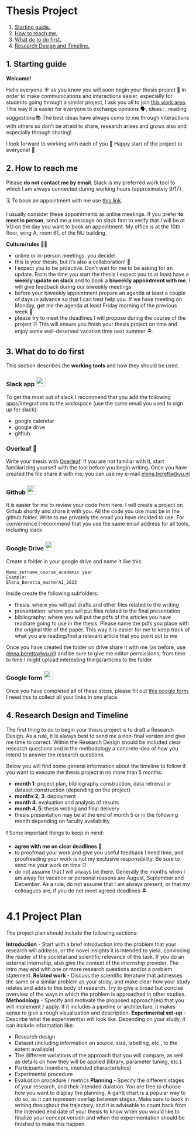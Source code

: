 # Thesis Project

1. [ Starting guide. ](#start)
2. [ How to reach me. ](#reach)
3. [ What do to do first. ](#first)
4. [ Research Design and Timeline. ](#time)

<a name="start"></a>
## 1. Starting guide

**Welcome!**

Hello everyone :sunny:
as you know you will soon begin your thesis project :rocket:
In order to make communications and interactions easier, especially for students going through a similar project, I ask you all to join [this work area](https://join.slack.com/t/thesis-project-gruppo/shared_invite/zt-2w9kbtsi9-RV0HFQFNhnXpLOOT97tCew). This way it is easier for everyone to exchange opinions
:speaking_head:, ideas:bulb:, reading suggestions:books:
The best ideas have always come to me through interactions with others so don’t be afraid to share, research arises and grows also and especially through sharing!

I look forward to working with each of you :construction_worker:
Happy start of the project to everyone! :rocket:



<a name="reach"></a>
## 2. How to reach me

Please **do not contact me by email**. Slack is my preferred work tool to which I am always connected during working hours (approximately 9/17).

🗓 To book an appointment with me use [this link](https://calendar.google.com/calendar/u/0/appointments/AcZssZ0UIotWY--1-N-QAT6DrJny_Zx6W_ODRlDvud8=).

I usually consider these appointments as online meetings. If you prefer **to meet in person**, send me a message on slack first to verify that I will be at VU on the day you want to book an appointment. My office is at the 10th floor, wing A, room 61, of the NU building.

**Culture/rules** 👩‍💻

* online or in-person meetings: you decide!
* this is your thesis, but it’s also a collaboration! :busts_in_silhouette:
* I expect you to be proactive. Don’t wait for me to be asking for an update. From the time you start the thesis I expect you to at least have a **weekly update on slack** and to book a **biweekly appointment with me**. I will give feedback during our biweekly meetings
* before your biweekly appointment prepare an agenda at least a couple of days in advance so that I can best help you. If we have meeting on Monday, get me the agenda at least Friday morning of the previous week :bookmark:
* please try to meet the deadlines I will propose during the course of the project :alarm_clock: This will ensure you finish your thesis project on time and enjoy some well-deserved vacation time next summer 🏝️


<a name="first"></a>
## 3. What do to do first

This section describes the **working tools** and how they should be used.

### Slack app <img src="https://emoji.slack-edge.com/T0478UF0N80/slack/7d462d2443.png" width="25">

To get the most out of slack I recommend that you add the following apps/integrations to the workspace (use the same email you used to sign up for slack):
* google calendar
* google drive
* github
  
### Overleaf :leaves:
Write your thesis with [Overleaf](https://www.overleaf.com/). If you are not familiar with it, start familiarizing yourself with the tool before you begin writing. Once you have created the file share it with me; you can use my e-mail elena.beretta@vu.nl

### Github <img src="https://emoji.slack-edge.com/T0478UF0N80/github/6030952033273d03.png" width="25">
It is easier for me to review your code from here. I will create a project on Github shortly and share it with you. All the code you use must be in the github folder. Write to me privately the email you have decided to use. For convenience I recommend that you use the same email address for all tools, including slack

### Google Drive <img src="https://emoji.slack-edge.com/T0478UF0N80/google-drive/1b5371cac20a4325.png" width="25">
Create a folder in your google drive and name it like this:
```
Name_surname_course_academic year
Example:
Elena_Beretta_masterAI_2023
```
Inside create the following subfolders:
* thesis: where you will put drafts and other files related to the writing
* presentation: where you will put files related to the final presentation
* bibliography: where you will put the pdfs of the articles you have read/are going to use in the thesis. Please name the pdfs you place with the original title of the paper. This way it is easier for me to keep track of what you are reading/find a relevant article that you point out to me

Once you have created the folder on drive share it with me (as before, use elena.beretta@vu.nl) and be sure to give me editor permissions; from time to time I might upload interesting things/articles to the folder

### Google form <img src="https://emoji.slack-edge.com/T0478UF0N80/google-forms/d8327670b1b047cd.png" width="25">
Once you have completed all of these steps, please fill out [this google form](https://docs.google.com/forms/d/e/1FAIpQLSfEXOOtH-ObOQNlUWbiDEGYZdAQxB4YmZCR8BvbwWzNtDuIeQ/viewform). I need this to collect all your links in one place.


<a name="time"></a>
## 4. Research Design and Timeline

The first thing to do to begin your thesis project is to draft a Research Design. As a rule, it is always best to send me a non-final version and give me time to correct. Within the Research Design should be included clear research questions and in the methodology a concrete idea of how you intend to answer the research questions.

Below you will find some general information about the timeline to follow if you want to execute the thesis project in no more than 5 months:
* **month 1**: project plan, bibliography construction, data retrieval or dataset construction (depending on the project)
* **months 2, 3**: deployment
* **month 4**: evaluation and analysis of results
* **month 4, 5**: thesis writing and final delivery
* thesis presentation may be at the end of month 5 or in the following month depending on faculty availability

:exclamation: Some important things to keep in mind:
* **agree with me on clear deadlines** :date:
* to proofread your work and give you useful feedback I need time, and proofreading your work is not my exclusive responsibility. Be sure to send me your work on time :alarm_clock:
* do not assume that I will always be there. Generally the months when I am away for vacation or personal reasons are August, September and December. As a rule, do not assume that I am always present, or that my colleagues are, if you do not meet agreed deadlines :desert_island:

# 4.1 Project Plan
The project plan should include the following sections:

**Introduction** - Start with a brief introduction into the problem that your research will address, or the novel insights it is intended to yield, convincing the reader of the societal and scientific relevance of the task. If you do an external internship, also give the context of the internship provider. The intro may end with one or more research questions and/or a problem statement.
**Related work** - Discuss the scientific literature that addresses the same or a similar problem as your study, and make clear how your study relates and adds to this body of research. Try to give a broad but concise overview of the ways in which the problem is approached in other studies. 
**Methodology** - Specify and motivate the proposed approach(es) that you will implement / apply. If it includes a pipeline or architecture, it makes sense to give a rough visualization and description.
**Experimental set-up** - Describe what the experiment(s) will look like. Depending on your study, it can include information like:
* Research design
* Dataset (including information on source, size, labelling, etc., to the extent available)
* The different variations of the approach that you will compare, as well as details on how they will be applied (library, parameter tuning, etc.) 
* Participants (numbers, intended characteristics)
* Experimental procedure
* Evaluation procedure / metrics
**Planning** - Specify the different stages of your research, and their intended duration. You are free to choose how you want to display the planning. A gantt chart is a popular way to do so, as it can represent overlap between stages. Make sure to book in writing throughout the trajectory, and it is advisable to count back from the intended end date of your thesis to know when you would like to finalize your concept version and when the experimentation should be finished to make this happen.

